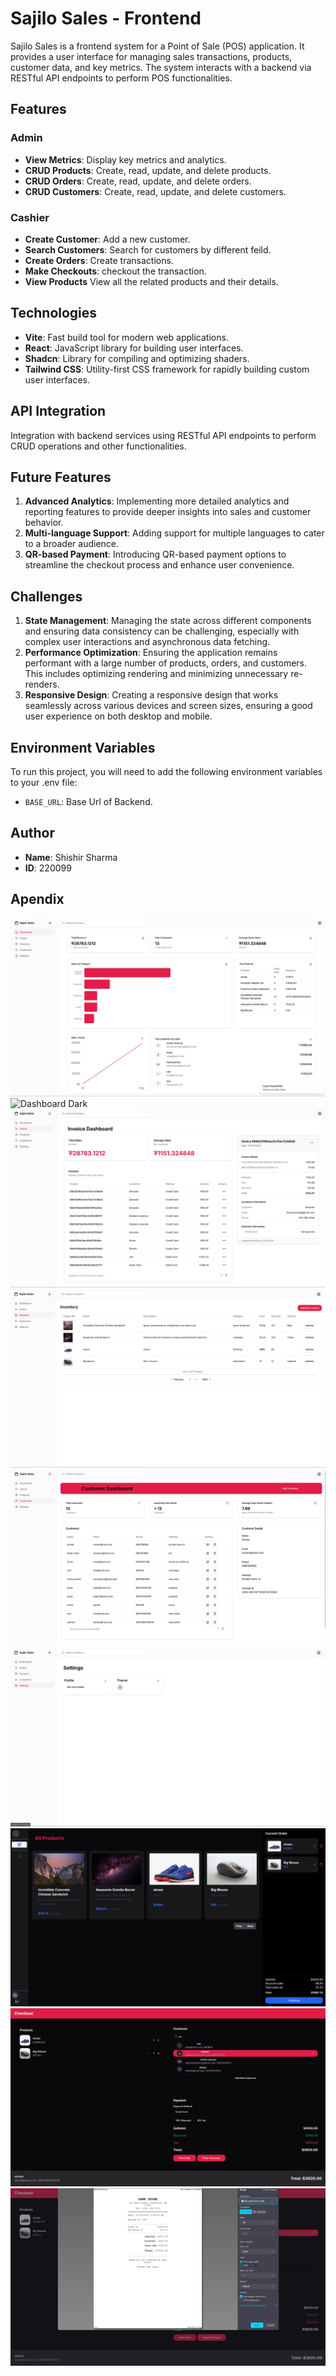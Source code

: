 # Sajilo Sales - Frontend

Sajilo Sales is a frontend system for a Point of Sale (POS) application. It provides a user interface for managing sales transactions, products, customer data, and key metrics. The system interacts with a backend via RESTful API endpoints to perform POS functionalities.

## Features

### Admin

- **View Metrics**: Display key metrics and analytics.
- **CRUD Products**: Create, read, update, and delete products.
- **CRUD Orders**: Create, read, update, and delete orders.
- **CRUD Customers**: Create, read, update, and delete customers.

### Cashier

- **Create Customer**: Add a new customer.
- **Search Customers**: Search for customers by different feild.
- **Create Orders**: Create transactions.
- **Make Checkouts**: checkout the transaction.
- **View Products** View all the related products and their details.

## Technologies

- **Vite**: Fast build tool for modern web applications.
- **React**: JavaScript library for building user interfaces.
- **Shadcn**: Library for compiling and optimizing shaders.
- **Tailwind CSS**: Utility-first CSS framework for rapidly building custom user interfaces.

## API Integration

Integration with backend services using RESTful API endpoints to perform CRUD operations and other functionalities.

## Future Features

1. **Advanced Analytics**: Implementing more detailed analytics and reporting features to provide deeper insights into sales and customer behavior.
2. **Multi-language Support**: Adding support for multiple languages to cater to a broader audience.
3. **QR-based Payment**: Introducing QR-based payment options to streamline the checkout process and enhance user convenience.

## Challenges

1. **State Management**: Managing the state across different components and ensuring data consistency can be challenging, especially with complex user interactions and asynchronous data fetching.
2. **Performance Optimization**: Ensuring the application remains performant with a large number of products, orders, and customers. This includes optimizing rendering and minimizing unnecessary re-renders.
3. **Responsive Design**: Creating a responsive design that works seamlessly across various devices and screen sizes, ensuring a good user experience on both desktop and mobile.

## Environment Variables

To run this project, you will need to add the following environment variables to your .env file:

- `BASE_URL`: Base Url of Backend.

## Author

- **Name**: Shishir Sharma
- **ID**: 220099

## Apendix

![Dashboard](images/Dashboard.png)
![Dashboard Dark](images/Dashboard-dark.png)
![Invoices](images/Invoices.png)
![Inventory](images/Inventory.png)
![Customers](images/customers.png)
![Settings](images/Theme.png)
![Cashier](images/Cashier.png)
![Checkout](images/Checkout.png)
![Order-print](images/Order-print.png)
